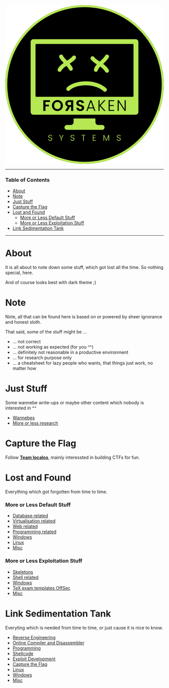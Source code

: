 <picture>
  <source media="(prefers-color-scheme: dark)" srcset="https://github.com/ForsakenSystems/.github/blob/main/images/logo_light.png?raw=true">
  <source media="(prefers-color-scheme: light)" srcset="https://github.com/ForsakenSystems/.github/blob/main/images/logo_dark.png?raw=true">
  <img alt="localos logo" src="https://github.com/ForsakenSystems/.github/blob/main/images/logo_dark.png?raw=true">
</picture>

---

### Table of Contents
- [About](#about)
- [Note](#note)
- [Just Stuff](#just-stuff)
- [Capture the Flag](#capture-the-flag)
- [Lost and Found](#lost-and-found)
    + [More or Less Default Stuff](#more-or-less-default-stuff)
    + [More or Less Exploitation Stuff](#more-or-less-exploitation-stuff)
- [Link Sedimentation Tank](#link-sedimentation-tank)

---


# About
It is all about to note down some stuff, which got lost all the time. So nothing special, here.

And of course looks best with dark theme ;)

# Note
Note, all that can be found here is based on or powered by sheer ignorance and honest sloth.

That said, some of the stuff might be ...

- ... not correct
- ... not working as expected (for you ^^)
- ... definitely not reasonable in a productive environment
- ... for research purpose only
- ... a cheatsheet for lazy people who wants, that things just work, no matter how

# Just Stuff
Some wannebe write-ups or maybe other content which nobody is interested in ^^

- [Wannebes](content/stuff/wannebes.md)
- [More or less research](content/stuff/research.md)

# Capture the Flag
Follow **[Team localos](http://localos.io)**, mainly interessted in building CTFs for fun.

# Lost and Found
Everything which got forgotten from time to time.

### More or Less Default Stuff
- [Database related](content/lost-and-found/defa/db.md)
- [Virtualisation related](content/lost-and-found/defa/virt.md)
- [Web related](content/lost-and-found/defa/web.md)
- [Programming related](content/lost-and-found/defa/prog.md)
- [Windows](content/lost-and-found/defa/windows.md)
- [Linux](content/lost-and-found/defa/linux.md)
- [Misc](content/lost-and-found/defa/misc.md)

### More or Less Exploitation Stuff
- [Skeletons](content/lost-and-found/expl/skel.md)
- [Shell related](content/lost-and-found/expl/shell.md)
- [Windows](content/lost-and-found/expl/windows.md)
- [TeX exam templates OffSec](https://github.com/solacol/offsec-tex-exam-templates)
- [Misc](content/lost-and-found/expl/misc.md)

# Link Sedimentation Tank
Everyting which is needed from time to time, or just cause it is nice to know.

- [Reverse Engineering](content/links/re.md)
- [Online Compiler and Disassembler](content/links/disa.md)
- [Programming](content/links/prog.md)
- [Shellcode](content/links/sc.md)
- [Exploit Development](content/links/expldev.md)
- [Capture the Flag](content/links/ctf.md)
- [Linux](content/links/linux.md)
- [Windows](content/links/win.md)
- [Misc](content/links/misc.md)
